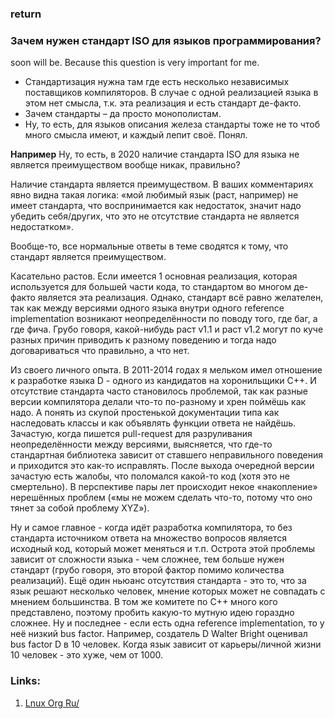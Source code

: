 ### return 

### Зачем нужен стандарт ISO для языков программирования?
soon will be. Because this question is very important for me.

* Стандартизация нужна там где есть несколько независимых поставщиков компиляторов. В случае с одной реализацией языка в этом нет смысла, т.к. эта реализация и есть стандарт де-факто.
* Зачем стандарты – да просто монополистам.
* Ну, то есть, для языков описания железа стандарты тоже не то чтоб много смысла имеют, и каждый лепит своё. Понял.

**Например** Ну, то есть, в 2020 наличие стандарта ISO для языка не является преимуществом вообще никак, правильно?

Наличие стандарта является преимуществом. В ваших комментариях явно видна такая логика: «мой любимый язык (раст, например) не имеет стандарта, что воспринимается как недостаток, значит надо убедить себя/других, что это не отсутствие стандарта не является недостатком».

Вообще-то, все нормальные ответы в теме сводятся к тому, что стандарт является преимуществом.

Касательно растов. Если имеется 1 основная реализация, которая используется для большей части кода, то стандартом во многом де-факто является эта реализация. Однако, стандарт всё равно желателен, так как между версиями одного языка внутри одного reference implementation возникают неопределённости по поводу того, где баг, а где фича. Грубо говоря, какой-нибудь раст v1.1 и раст v1.2 могут по куче разных причин приводить к разному поведению и тогда надо договариваться что правильно, а что нет.

Из своего личного опыта. В 2011-2014 годах я мельком имел отношение к разработке языка D - одного из кандидатов на хоронильщики С++. И отсутствие стандарта часто становилось проблемой, так как разные версии компилятора делали что-то по-разному и хрен поймёшь как надо. А понять из скупой простенькой документации типа как наследовать классы и как объявлять функции ответа не найдёшь. Зачастую, когда пишется pull-request для разруливания неопределённости между версиями, выясняется, что где-то стандартная библиотека зависит от ставшего неправильного поведения и приходится это как-то исправлять. После выхода очередной версии зачастую есть жалобы, что поломался какой-то код (хотя это не смертельно). В перспективе пары лет происходит некое «накопление» нерешённых проблем («мы не можем сделать что-то, потому что оно тянет за собой проблему XYZ»).

Ну и самое главное - когда идёт разработка компилятора, то без стандарта источником ответа на множество вопросов является исходный код, который может меняться и т.п. Острота этой проблемы зависит от сложности языка - чем сложнее, тем больше нужен стандарт (грубо говоря, это второй фактор помимо количества реализаций). Ещё один ньюанс отсутствия стандарта - это то, что за язык решают несколько человек, мнение которых может не совпадать с мнением большинства. В том же комитете по C++ много кого представлено, поэтому пробить какую-то мутную идею гораздно сложнее. Ну и последнее - если есть одна reference implementation, то у неё низкий bus factor. Например, создатель D Walter Bright оценивал bus factor D в 10 человек. Когда язык зависит от карьеры/личной жизни 10 человек - это хуже, чем от 1000.


### Links:
1. [Lnux Org Ru/](https://www.linux.org.ru/forum/development/15766724)